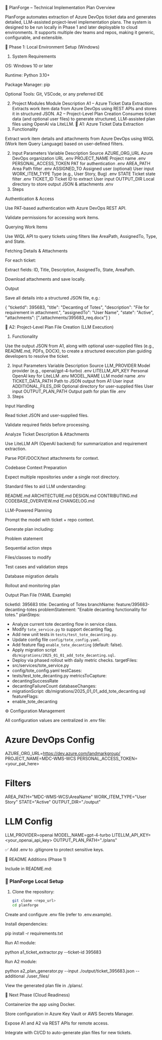 🧠 PlanForge – Technical Implementation Plan
Overview

PlanForge automates extraction of Azure DevOps ticket data and generates detailed, LLM-assisted project-level implementation plans.
The system is designed to be run locally in Phase 1 and later deployable to cloud environments.
It supports multiple dev teams and repos, making it generic, configurable, and extensible.

🔹 Phase 1: Local Environment Setup (Windows)
1. System Requirements

OS: Windows 10 or later

Runtime: Python 3.10+

Package Manager: pip

Optional Tools: Git, VSCode, or any preferred IDE

2. Project Modules
Module	Description
A1 – Azure Ticket Data Extraction	Extracts work item data from Azure DevOps using REST APIs and stores it in structured JSON.
A2 – Project-Level Plan Creation	Consumes ticket data (and optional user files) to generate structured, LLM-assisted plan files using OpenAI via LiteLLM.
🧩 A1: Azure Ticket Data Extraction
1. Functionality

Extract work item details and attachments from Azure DevOps using WIQL (Work Item Query Language) based on user-defined filters.

2. Input Parameters
Variable	Description	Source
AZURE_ORG_URL	Azure DevOps organization URL	.env
PROJECT_NAME	Project name	.env
PERSONAL_ACCESS_TOKEN	PAT for authentication	.env
AREA_PATH	Area Path filter	.env
ASSIGNED_TO	Assigned user (optional)	User input
WORK_ITEM_TYPE	Type (e.g., User Story, Bug)	.env
STATE	Ticket state filter	.env
TICKET_ID	Ticket ID to extract	User input
OUTPUT_DIR	Local directory to store output JSON & attachments	.env
3. Steps

Authentication & Access

Use PAT-based authentication with Azure DevOps REST API.

Validate permissions for accessing work items.

Querying Work Items

Use WIQL API to query tickets using filters like AreaPath, AssignedTo, Type, and State.

Fetching Details & Attachments

For each ticket:

Extract fields: ID, Title, Description, AssignedTo, State, AreaPath.

Download attachments and save locally.

Output

Save all details into a structured JSON file, e.g.:

{
  "ticketId": 395683,
  "title": "Decanting of Totes",
  "description": "File for requirement in attachment.",
  "assignedTo": "User Name",
  "state": "Active",
  "attachments": ["./attachments/395683_req.docx"]
}

🧩 A2: Project-Level Plan File Creation (LLM Execution)
1. Functionality

Use the output JSON from A1, along with optional user-supplied files (e.g., README.md, PDFs, DOCX), to create a structured execution plan guiding developers to resolve the ticket.

2. Input Parameters
Variable	Description	Source
LLM_PROVIDER	Model provider (e.g., openai/gpt-4-turbo)	.env
LITELLM_API_KEY	Personal OpenAI key for LiteLLM	.env
MODEL_NAME	LLM model name	.env
TICKET_DATA_PATH	Path to JSON output from A1	User input
ADDITIONAL_FILES_DIR	Optional directory for user-supplied files	User input
OUTPUT_PLAN_PATH	Output path for plan file	.env
3. Steps

Input Handling

Read ticket JSON and user-supplied files.

Validate required fields before processing.

Analyze Ticket Description & Attachments

Use LiteLLM API (OpenAI backend) for summarization and requirement extraction.

Parse PDF/DOCX/text attachments for context.

Codebase Context Preparation

Expect multiple repositories under a single root directory.

Standard files to aid LLM understanding:

README.md
ARCHITECTURE.md
DESIGN.md
CONTRIBUTING.md
CODEBASE_OVERVIEW.md
CHANGELOG.md


LLM-Powered Planning

Prompt the model with ticket + repo context.

Generate plan including:

Problem statement

Sequential action steps

Files/classes to modify

Test cases and validation steps

Database migration details

Rollout and monitoring plan

Output Plan File (YAML Example)

ticketId: 395683
title: Decanting of Totes
branchName: feature/395683-decanting-totes
problemStatement: "Enable decanting functionality for totes."
planSteps:
  - Analyze current tote decanting flow in service class.
  - Modify `tote_service.py` to support decanting flag.
  - Add new unit tests in `tests/test_tote_decanting.py`.
  - Update config file `config/tote_config.yaml`.
  - Add feature flag `enable_tote_decanting` (default: false).
  - Apply migration script `db/migrations/2025_01_01_add_tote_decanting.sql`.
  - Deploy via phased rollout with daily metric checks.
targetFiles:
  - src/services/tote_service.py
  - config/tote_config.yaml
testCases:
  - tests/test_tote_decanting.py
metricsToCapture:
  - decantingSuccessRate
  - decantingFailureCount
databaseChanges:
  - migrationScript: db/migrations/2025_01_01_add_tote_decanting.sql
featureFlags:
  - enable_tote_decanting

⚙️ Configuration Management

All configuration values are centralized in .env file:

# Azure DevOps Config
AZURE_ORG_URL=https://dev.azure.com/landmarkgroup/
PROJECT_NAME=MDC-WMS-WCS
PERSONAL_ACCESS_TOKEN=<your_pat_here>

# Filters
AREA_PATH="MDC-WMS-WCS\\AreaName"
WORK_ITEM_TYPE="User Story"
STATE="Active"
OUTPUT_DIR="./output"

# LLM Config
LLM_PROVIDER=openai
MODEL_NAME=gpt-4-turbo
LITELLM_API_KEY=<your_openai_api_key>
OUTPUT_PLAN_PATH="./plans"


✅ Add .env to .gitignore to protect sensitive keys.

📘 README Additions (Phase 1)

Include in README.md:

### 🧠 PlanForge Local Setup

1. Clone the repository:
   ```bash
   git clone <repo_url>
   cd planforge


Create and configure .env file (refer to .env.example).

Install dependencies:

pip install -r requirements.txt


Run A1 module:

python a1_ticket_extractor.py --ticket-id 395683


Run A2 module:

python a2_plan_generator.py --input ./output/ticket_395683.json --additional ./user_files/


View the generated plan file in ./plans/.

🧩 Next Phase (Cloud Readiness)

Containerize the app using Docker.

Store configuration in Azure Key Vault or AWS Secrets Manager.

Expose A1 and A2 via REST APIs for remote access.

Integrate with CI/CD to auto-generate plan files for new tickets.